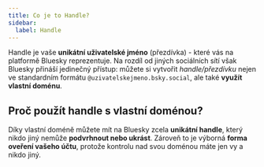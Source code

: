 ```yaml
---
title: Co je to Handle?
sidebar: 
  label: Handle
---
```


Handle je vaše **unikátní uživatelské jméno** (přezdívka) - které vás na platformě Bluesky reprezentuje. Na rozdíl od jiných
sociálních sítí však Bluesky přináší jedinečný přístup: můžete si vytvořit *handle/přezdívku* nejen ve standardním formátu
`@uzivatelskejmeno.bsky.social`, ale také **využít vlastní doménu**.

## Proč použít handle s vlastní doménou?

Díky vlastní doméně můžete mít na Bluesky zcela **unikátní handle**, který nikdo jiný nemůže **podvrhnout nebo ukrást**.
Zároveň to je výborná **forma oveření vašeho účtu**, protože kontrolu nad svou doménou máte jen vy a nikdo jiný.
